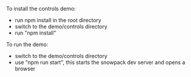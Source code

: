 
To install the controls demo:
  - run npm install in the root directory
  - switch to the demo/controls directory
  - run "npm install" 

To run the demo:
  - switch to the demo/controls directory
  - use "npm run start", this starts the snowpack dev server and opens a browser
